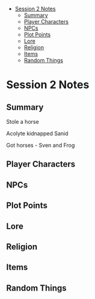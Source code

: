 - [Session 2 Notes](#session-2-notes)
  - [Summary](#summary)
  - [Player Characters](#player-characters)
  - [NPCs](#npcs)
  - [Plot Points](#plot-points)
  - [Lore](#lore)
  - [Religion](#religion)
  - [Items](#items)
  - [Random Things](#random-things)

# Session 2 Notes

## Summary

Stole a horse

Acolyte kidnapped Sanid 

Got horses - Sven and Frog

## Player Characters

## NPCs

## Plot Points

## Lore

## Religion

## Items

## Random Things